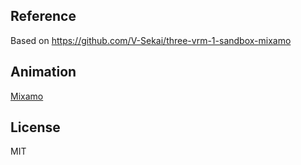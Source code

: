 ## Reference

Based on https://github.com/V-Sekai/three-vrm-1-sandbox-mixamo

## Animation

[Mixamo](https://www.mixamo.com/) 

## License

MIT
